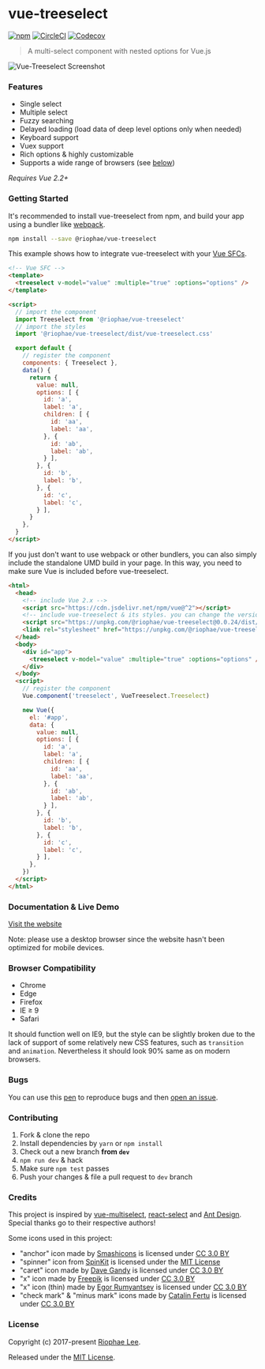 # vue-treeselect
[![npm](https://img.shields.io/npm/v/@riophae/vue-treeselect.svg)](https://www.npmjs.com/package/@riophae/vue-treeselect) [![CircleCI](https://img.shields.io/circleci/project/github/riophae/vue-treeselect/dev.svg)](https://circleci.com/gh/riophae/vue-treeselect/tree/dev) [![Codecov](https://codecov.io/gh/riophae/vue-treeselect/branch/dev/graph/badge.svg)](https://codecov.io/gh/riophae/vue-treeselect?branch=dev)

> A multi-select component with nested options for Vue.js

![Vue-Treeselect Screenshot](https://raw.githubusercontent.com/riophae/vue-treeselect/master/screenshot.png)

### Features

- Single select
- Multiple select
- Fuzzy searching
- Delayed loading (load data of deep level options only when needed)
- Keyboard support
- Vuex support
- Rich options & highly customizable
- Supports a wide range of browsers (see [below](#browser-compatibility))

*Requires Vue 2.2+*

### Getting Started

It's recommended to install vue-treeselect from npm, and build your app using a bundler like [webpack](https://webpack.js.org/).

```bash
npm install --save @riophae/vue-treeselect
```

This example shows how to integrate vue-treeselect with your [Vue SFCs](https://vuejs.org/v2/guide/single-file-components.html).

```html
<!-- Vue SFC -->
<template>
  <treeselect v-model="value" :multiple="true" :options="options" />
</template>

<script>
  // import the component
  import Treeselect from '@riophae/vue-treeselect'
  // import the styles
  import '@riophae/vue-treeselect/dist/vue-treeselect.css'

  export default {
    // register the component
    components: { Treeselect },
    data() {
      return {
        value: null,
        options: [ {
          id: 'a',
          label: 'a',
          children: [ {
            id: 'aa',
            label: 'aa',
          }, {
            id: 'ab',
            label: 'ab',
          } ],
        }, {
          id: 'b',
          label: 'b',
        }, {
          id: 'c',
          label: 'c',
        } ],
      }
    },
  }
</script>
```

If you just don't want to use webpack or other bundlers, you can also simply include the standalone UMD build in your page. In this way, you need to make sure Vue is included before vue-treeselect.

```html
<html>
  <head>
    <!-- include Vue 2.x -->
    <script src="https://cdn.jsdelivr.net/npm/vue@^2"></script>
    <!-- include vue-treeselect & its styles. you can change the version tag to better suit your need. -->
    <script src="https://unpkg.com/@riophae/vue-treeselect@0.0.24/dist/vue-treeselect.min.js"></script>
    <link rel="stylesheet" href="https://unpkg.com/@riophae/vue-treeselect@0.0.24/dist/vue-treeselect.min.css">
  </head>
  <body>
    <div id="app">
      <treeselect v-model="value" :multiple="true" :options="options" />
    </div>
  </body>
  <script>
    // register the component
    Vue.component('treeselect', VueTreeselect.Treeselect)

    new Vue({
      el: '#app',
      data: {
        value: null,
        options: [ {
          id: 'a',
          label: 'a',
          children: [ {
            id: 'aa',
            label: 'aa',
          }, {
            id: 'ab',
            label: 'ab',
          } ],
        }, {
          id: 'b',
          label: 'b',
        }, {
          id: 'c',
          label: 'c',
        } ],
      },
    })
  </script>
</html>
```

### Documentation & Live Demo

[Visit the website](https://vue-treeselect.js.org/)

Note: please use a desktop browser since the website hasn't been optimized for mobile devices.

### Browser Compatibility

- Chrome
- Edge
- Firefox
- IE ≥ 9
- Safari

It should function well on IE9, but the style can be slightly broken due to the lack of support of some relatively new CSS features, such as `transition` and `animation`. Nevertheless it should look 90% same as on modern browsers.

### Bugs

You can use this [pen](https://codepen.io/riophae/pen/MExgzP) to reproduce bugs and then [open an issue](https://github.com/riophae/vue-treeselect/issues/new).

### Contributing

1. Fork & clone the repo
2. Install dependencies by `yarn` or `npm install`
3. Check out a new branch **from `dev`**
4. `npm run dev` & hack
5. Make sure `npm test` passes
6. Push your changes & file a pull request to `dev` branch

### Credits

This project is inspired by [vue-multiselect](https://github.com/monterail/vue-multiselect), [react-select](https://github.com/JedWatson/react-select) and [Ant Design](https://github.com/ant-design/ant-design/). Special thanks go to their respective authors!

Some icons used in this project:

  - "anchor" icon made by [Smashicons](https://www.flaticon.com/authors/smashicons) is licensed under [CC 3.0 BY](https://creativecommons.org/licenses/by/3.0/)
  - "spinner" icon from [SpinKit](https://github.com/tobiasahlin/SpinKit) is licensed under the [MIT License](https://github.com/tobiasahlin/SpinKit/blob/master/LICENSE)
  - "caret" icon made by [Dave Gandy](https://www.flaticon.com/authors/dave-gandy) is licensed under [CC 3.0 BY](https://creativecommons.org/licenses/by/3.0/)
  - "x" icon made by [Freepik](http://www.freepik.com) is licensed under [CC 3.0 BY](https://creativecommons.org/licenses/by/3.0/)
  - "x" icon (thin) made by [Egor Rumyantsev](https://www.flaticon.com/authors/egor-rumyantsev) is licensed under [CC 3.0 BY](https://creativecommons.org/licenses/by/3.0/)
  - "check mark" & "minus mark" icons made by [Catalin Fertu](https://www.flaticon.com/authors/catalin-fertu) is licensed under [CC 3.0 BY](https://creativecommons.org/licenses/by/3.0/)

### License

Copyright (c) 2017-present [Riophae Lee](https://github.com/riophae).

Released under the [MIT License](https://github.com/riophae/vue-treeselect/blob/master/LICENSE).
